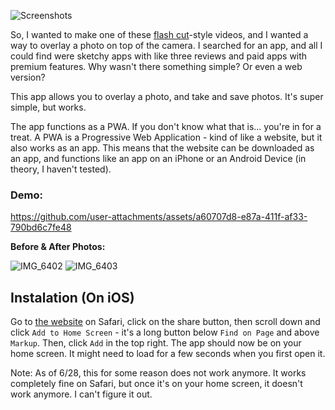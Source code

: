 ![Screenshots](https://github.com/user-attachments/assets/3a27c267-e2f3-4984-b7f9-2734c25ac784)

So, I wanted to make one of these [flash cut](https://eyecannndy.com/technique/flash-cut)-style videos, and I wanted a way to overlay a photo on top of the camera. I searched for an app, and all I could find were sketchy apps with like three reviews and paid apps with premium features. Why wasn't there something simple? Or even a web version?

This app allows you to overlay a photo, and take and save photos. It's super simple, but works.

The app functions as a PWA. If you don't know what that is... you're in for a treat. A PWA is a Progressive Web Application - kind of like a website, but it also works as an app. This means that the website can be downloaded as an app, and functions like an app on an iPhone or an Android Device (in theory, I haven't tested).

### Demo:

https://github.com/user-attachments/assets/a60707d8-e87a-411f-af33-790bd6c7fe48

**Before & After Photos:**

![IMG_6402](https://github.com/user-attachments/assets/057184b3-c437-4ddc-9087-a873331aeb9c)
![IMG_6403](https://github.com/user-attachments/assets/2b1debba-321e-42a5-a354-3d05b39a3bf8)


## Instalation (On iOS)

Go to [the website](https://overlaycam.vercel.app/) on Safari, click on the share button, then scroll down and click `Add to Home Screen` - it's a long button below `Find on Page` and above `Markup`. Then, click `Add` in the top right. The app should now be on your home screen. It might need to load for a few seconds when you first open it.

Note: As of 6/28, this for some reason does not work anymore. It works completely fine on Safari, but once it's on your home screen, it doesn't work anymore. I can't figure it out.
